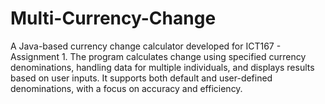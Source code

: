 # Multi-Currency-Change
A Java-based currency change calculator developed for ICT167 - Assignment 1. The program calculates change using specified currency denominations, handling data for multiple individuals, and displays results based on user inputs. It supports both default and user-defined denominations, with a focus on accuracy and efficiency.
